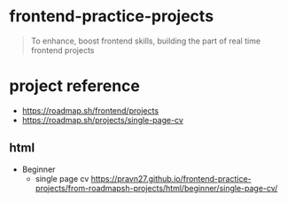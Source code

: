 # frontend-practice-projects

> To enhance, boost frontend skills, building the part of real time frontend projects

# project reference

- https://roadmap.sh/frontend/projects
- https://roadmap.sh/projects/single-page-cv

## html

- Beginner
  - single page cv https://pravn27.github.io/frontend-practice-projects/from-roadmapsh-projects/html/beginner/single-page-cv/
